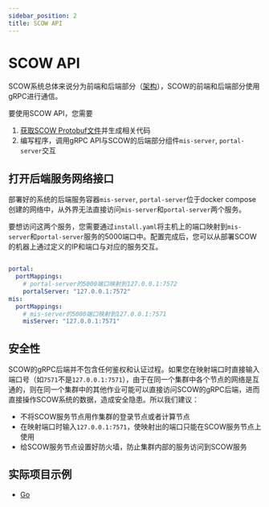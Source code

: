 ```yaml
---
sidebar_position: 2
title: SCOW API
---
```


# SCOW API

SCOW系统总体来说分为前端和后端部分（[架构](../../deploy/architecture/index.md)），SCOW的前端和后端部分使用gRPC进行通信。

要使用SCOW API，您需要

1. [获取SCOW Protobuf文件](./proto.md)并生成相关代码
2. 编写程序，调用gRPC API与SCOW的后端部分组件`mis-server`, `portal-server`交互

## 打开后端服务网络接口

部署好的系统的后端服务容器`mis-server`, `portal-server`位于docker compose创建的网络中，从外界无法直接访问`mis-server`和`portal-server`两个服务。

要想访问这两个服务，您需要通过`install.yaml`将主机上的端口映射到`mis-server`和`portal-server`服务的5000端口中。配置完成后，您可以从部署SCOW的机器上通过定义的IP和端口与对应的服务交互。

```yaml title=install.yaml

portal:
  portMappings:
    # portal-server的5000端口映射到127.0.0.1:7572
    portalServer: "127.0.0.1:7572"
mis:
  portMappings:
    # mis-server的5000端口映射到127.0.0.1:7571
    misServer: "127.0.0.1:7571"
```

## 安全性

SCOW的gRPC后端并不包含任何鉴权和认证过程。如果您在映射端口时直接输入端口号（如`7571`不是`127.0.0.1:7571`），由于在同一个集群中各个节点的网络是互通的，则在同一个集群中的其他作业可能可以直接访问SCOW的gRPC后端，进而直接操作SCOW系统的数据，造成安全隐患。所以我们建议：

- 不将SCOW服务节点用作集群的登录节点或者计算节点
- 在映射端口时输入`127.0.0.1:7571`，使映射出的端口只能在SCOW服务节点上使用
- 给SCOW服务节点设置好防火墙，防止集群内部的服务访问到SCOW服务

## 实际项目示例

- [Go](./examples/go.md#使用scow-api)
